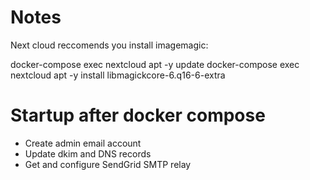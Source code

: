 # Notes

Next cloud reccomends you install imagemagic:

docker-compose exec nextcloud apt -y update
docker-compose exec nextcloud apt -y install libmagickcore-6.q16-6-extra

# Startup after docker compose

 - Create admin email account
 - Update dkim and DNS records
 - Get and configure SendGrid SMTP relay
